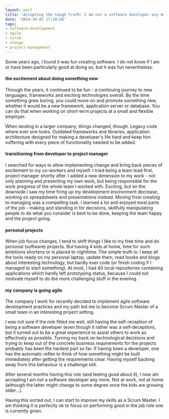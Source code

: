 ```yaml
---
layout: post
title: 'Accepting the tough truth: I am not a software developer any more'
date: '2014-10-02 17:20:58'
tags:
- software-development
- agile
- scrum
- change
- project-management
---
```


Some years ago, I found it was fun creating software. I do not know if I am or have been particularly good at doing so, but it was fun nevertheless. 

#### the excitement about doing something new

Through the years, it continued to be fun - a continuing journey to new languages, frameworks and exciting technologies overall. By the time something grew boring, you could move on and promote something new, whether it would be a new framework, application server or database. You can do that when working on short-term projects at a small and flexible employer.

When landing in a larger company, things changed, though. Legacy code where ever one looks. Outdated frameworks and libraries, application architecture designed for making a developer's life hard and keep him suffering with every piece of functionality needed to be added.

#### transitioning from developer to project manager

I searched for ways to allow implementing change and bring back pieces of excitement to my co-workers and myself. I tried being a team lead first, project manager shortly after. I added a new dimension to my work - not only planning and presenting my own work, but being responsible for the work progress of the whole team I worked with. Exciting, but on the downside I saw my time firing up my development environment decrease, working on spreadsheets and presentations instead.
Moving from creating to managing was a compelling task. I learned a lot and enjoyed most parts of the job - making and standing in for decisions, skillfully manipulating people to do what you consider is best to be done, keeping the team happy and the project going.

#### personal projects

When job focus changes, I tend to shift things I like to my free time and do personal (software) projects. But having 4 kids at home, time for such ambitions shortens or is placed to nighttime. The simple truth is: I keep all the tools ready on my personal laptop, update them, read books and blogs about interesting technology, but hardly ever code (or finish coding if I managed to start something). At most, I had 40 local repositories containing applications which hardly left prototyping status, because I could not motivate myself to do the more challenging stuff in the evening.

#### my company is going agile

The company I work for recently decided to implement agile software development practices and my path led me to become Scrum Master of a small team in an interesting project setting.

I was not sure if the role fitted me well, still having the self-reception of being a software developer (even though it rather was a self-deception), but it turned out to be a great experience to assist others to work as effectively as possible. Turning my back on technological decisions and trying to keep out of the concrete business requirements for the projects probably has been the hardest part so far. If having been a developer, one has the automatic reflex to think of how something might be built immediately after getting the requirements clear. Having myself backing away from this behaviour is a challenge still.

After several months having this role (and feeling good about it), I now am accepting I am not a software developer any more. Not at work, not at home (although the latter might change to some degree once the kids are growing older...).

Having this sorted out, I can start to improve my skills as a Scrum Master. I am thinking it is perfectly ok to focus on performing good in the job role one is currently given.